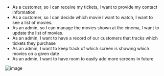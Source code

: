 - As a customer, so I can receive my tickets, I want to provide my contact information.
- As a customer, so I can decide which movie I want to watch, I want to see a list of movies.
- As an admin, so I can manage the movies shown at the cinema, I want to update the list of movies.
- As an admin, I want to have a record of our customers that tracks which tickets they purchase
- As an admin, I want to keep track of which screen is showing which movies on a given date
- As an admin, I want to have room to easily add more screens in future

![image](https://user-images.githubusercontent.com/37843920/212102699-4883540b-d42c-48dc-82d2-fce0f4d961b5.png)

